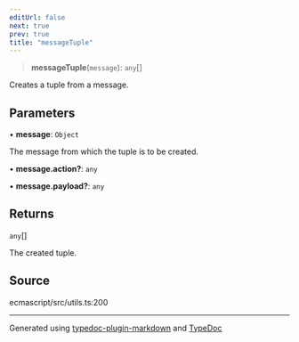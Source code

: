 ```yaml
---
editUrl: false
next: true
prev: true
title: "messageTuple"
---
```


> **messageTuple**(`message`): `any`[]

Creates a tuple from a message.

## Parameters

• **message**: `Object`

The message from which the tuple is to be created.

• **message\.action?**: `any`

• **message\.payload?**: `any`

## Returns

`any`[]

The created tuple.

## Source

ecmascript/src/utils.ts:200

***

Generated using [typedoc-plugin-markdown](https://www.npmjs.com/package/typedoc-plugin-markdown) and [TypeDoc](https://typedoc.org/)

